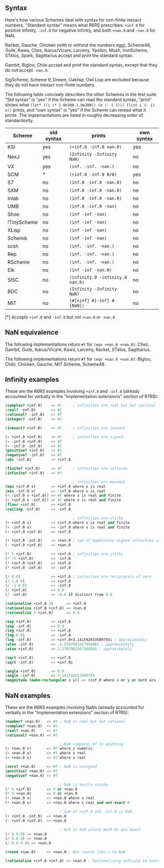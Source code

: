 ## Syntax

Here's how various Schemes deal with syntax for non-finite inexact numbers.  "Standard syntax" means what R6RS prescribes: `+inf.0` for positive infinity, `-inf.0` for negative infinity, and both `+nan.0` and `-nan.0` for NaN.

Racket, Gauche, Chicken (with or without the numbers egg), Scheme48, Guile, Kawa, Chez, Ikarus/Vicare, Larceny, Ypsilon, Mosh, IronScheme, STklos, Spark, Sagittarius accept and print the standard syntax.

Gambit, Bigloo, Chibi accept and print the standard syntax, except that they do not accept `-nan.0`.

SigScheme, Scheme 9, Dream, Oaklisp, Owl Lisp are excluded because they do not have inexact non-finite numbers.

The following table concisely describes the other Schemes in the test suite.  "Std syntax" is "yes" if the Scheme can read the standard syntax, "print" shows what `(let* ((i (* 1.0e200 1.0e200)) (n (- i i))) (list i (- i) n))` prints, and "own syntax" is "yes" if the Scheme can reread what it prints.  The implementations are listed in roughly decreasing order of standardosity.

|Scheme|std syntax|prints|own syntax|
|------|----------|------|----------|
|KSi|yes|`(+inf.0 -inf.0 nan.0)`|yes|
|NexJ|yes|`(Infinity -Infinity NaN)`|no|
|VX|yes|`(inf. -inf. -nan.)`|no|
|SCM|*|`(+inf.0 -inf.0 0/0)`|yes|
|S7|no|`(inf.0 -inf.0 -nan.0)`|no|
|SXM|no|`(inf.0 -inf.0 -nan.0)`|no|
|Inlab|no|`(inf.0 -inf.0 -nan.0)`|no|
|UMB|no|`(inf.0 -inf.0 -nan)`|no|
|Shoe|no|`(inf -inf -nan)`|no|
|!TinyScheme|no|`(inf -inf -nan)`|no|
|XLisp|no|`(inf -inf -nan)`|no|
|Schemik|no|`(inf -inf -nan)`|no|
|scsh|no|`(inf. -inf. -nan.)`|no|
|Rep|no|`(inf. -inf. -nan.)`|no|
|RScheme|no|`(inf. -inf. -nan.)`|no|
|Elk|no|`(inf -inf -nan.0)`|no|
|SISC|no|`(infinity.0 -infinity.0 nan.0)`|no|
|BDC|no|`(Infinity -Infinity NaN)`|no|
|MIT|no|`(#[+inf] #[-inf] #[NaN])`|no|

[*] Accepts `+inf.0` and `-inf.0` but not `+nan.0` or `-nan.0`

## NaN equivalence

The following implementations return `#t` for `(eqv +nan.0 +nan.0)`: Chez, Gambit, Guile, Ikarus/Vicare, Kawa, Larceny, Racket, STklos, Sagittarius.

The following implementations return `#f` for `(eqv +nan.0 +nan.0)`: Bigloo, Chibi, Chicken, Gauche, MIT Scheme, Scheme48.

## Infinity examples

These are the R6RS examples involving `+inf.0` and `-inf.0` (already accounted for verbally in the "Implementation extensions" section of R7RS):

```Scheme
(complex? +inf.0)    => #t     ; infinities are real but not rational
(real? -inf.0)       => #t
(rational? -inf.0)   => #f
(integer? -inf.0)    => #f

(inexact? +inf.0)    => #t     ; infinities are inexact

(= +inf.0 +inf.0)    => #t     ; infinities are signed
(= -inf.0 +inf.0)    => #f
(= -inf.0 -inf.0)    => #t
(positive? +inf.0)   => #t
(negative? -inf.0)   => #t
(abs -inf.0)         => +inf.0

(finite? +inf.0)     => #f     ; infinities are infinite
(infinite? +inf.0)   => #t

                               ; infinities are maximal
(max +inf.0 x)       => +inf.0 where x is real
(min -inf.0 x)       => -inf.0 where x is real
(< -inf.0 x +inf.0)) => #t where x is real and finite
(> +inf.0 x -inf.0)) => #t where x is real and finite
(floor +inf.0)       => +inf.0
(ceiling -inf.0)     => -inf.0

                               ; infinities are sticky
(+ +inf.0 x)         => +inf.0 where x is real and finite
(+ -inf.0 x)         => -inf.0 where x is real and finite
(+ +inf.0 +inf.0)    => +inf.0

(+ +inf.0 -inf.0)    => +nan.0 ; sum of oppositely signed infinities is NaN
(- +inf.0 +inf.0)    => +nan.0

(* 5 +inf.0)         => +inf.0 ; infinities are sticky
(* -5 +inf.0)        => -inf.0
(* +inf.0 +inf.0)    => +inf.0
(* +inf.0 -inf.0)    => -inf.0

(/ 0.0)              => +inf.0 ; infinities are reciprocals of zero
(/ 1.0 0)            => +inf.0
(/ -1 0.0)           => -inf.0
(/ +inf.0)           => 0.0
(/ -inf.0)           => -0.0 if distinct from 0.0 

(rationalize +inf.0 3)      => +inf.0
(rationalize +inf.0 +inf.0) => +nan.0
(rationalize 3 +inf.0)      => 0.0

(exp +inf.0)         => +inf.0
(exp -inf.0)         => 0.0
(log +inf.0)         => +inf.0
(log 0.0)            => -inf.0
(log -inf.0)         => +inf.0+3.141592653589793i ; approximately
(atan -inf.0)        => -1.5707963267948965 ; approximately
(atan +inf.0)        => 1.5707963267948965 ; approximately

(sqrt +inf.0)        => +inf.0
(sqrt -inf.0)        => +inf.0i

(angle +inf.0)       => 0.0
(angle -inf.0)       => 3.141592653589793
(magnitude (make-rectangular x y)) => +inf.0 where x or y or both are infinite
```

## NaN examples

These are the R6RS examples involving NaNs (already accounted for verbally in the "Implementation extensions" section of R7RS):

```Scheme
(number? +nan.0)   => #t ; NaN is real but not rational
(complex? +nan.0)  => #t
(real? +nan.0)     => #t
(rational? +nan.0) => #f

                         ; NaN compares #f to anything
(= +nan.0 z)       => #f where z numeric
(< +nan.0 x)       => #f where x real
(> +nan.0 x)       => #f where x real

(zero? +nan.0)     => #f ; NaN is unsigned
(positive? +nan.0) => #f
(negative? +nan.0) => #f

                         ; NaN is mostly sticky
(* 0 +inf.0)       => 0 or +nan.0
(* 0 +nan.0)       => 0 or +nan.0
(+ +nan.0 x)       => +nan.0 where x real
(* +nan.0 x)       => +nan.0 where x real and not exact 0

                         ; Sum of +inf.0 and -inf.0 is NaN
(+ +inf.0 -inf.0)  => +nan.0
(- +inf.0 +inf.0)  => +nan.0

                         ; 0/0 is NaN unless both 0s are exact
(/ 0 0.0) => +nan.0
(/ 0.0 0) => +nan.0
(/ 0.0 0.0) => +nan.0

(round +nan.0)     => +nan.0 ; Nan rounds (etc.) to NaN

(rationalize +inf.0 +inf.0) => +nan.0 ; Rationalizing infinity to nearest infinity is NaN
```
